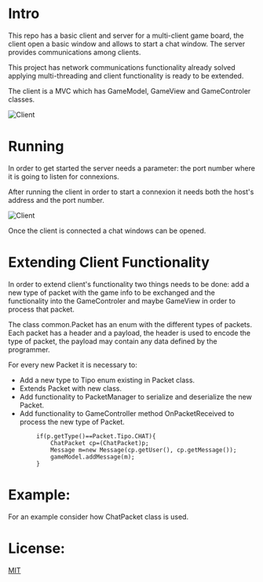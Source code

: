 # Intro

This repo has a basic client and server for a multi-client game board, the client open a basic window and allows to start a chat window. The server provides communications among clients.

This project has network communications functionality already solved applying multi-threading and client functionality is ready to be extended.

The client is a MVC which has GameModel, GameView and GameControler classes.

![Client](https://preview.ibb.co/f5wcfz/netcomm_client.png)

# Running

In order to get started the server needs a parameter: the port number where it is going to listen for connexions.

After running the client in order to start a connexion it needs both the host's address and the port number.

![Client](https://preview.ibb.co/mrbM7e/netcomm_client_connect.png)
 
Once the client is connected a chat windows can be opened.



# Extending Client Functionality

In order to extend client's functionality two things needs to be done: add a new type of packet with the game info to be exchanged and the functionality into the GameControler and maybe GameView in order to process that packet.

The class common.Packet has an enum with the different types of packets. Each packet has a header and a payload, the header is used to encode the type of packet, the payload may contain any data defined by the programmer. 

For every new Packet it is necessary to:

* Add a new type to Tipo enum existing in Packet class.
* Extends Packet with new class.
* Add functionality to PacketManager to serialize and deserialize the new Packet.
* Add functionality to GameController method OnPacketReceived to process the new type of Packet.

```
		if(p.getType()==Packet.Tipo.CHAT){
			ChatPacket cp=(ChatPacket)p;
			Message m=new Message(cp.getUser(), cp.getMessage());
			gameModel.addMessage(m);
		}
```


# Example:

For an example consider how ChatPacket class is used.


# License:

[MIT](https://opensource.org/licenses/MIT)


